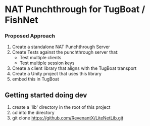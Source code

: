 # NAT Punchthrough for TugBoat / FishNet

### Proposed Approach

1. Create a standalone NAT Punchthrough Server
1. Create Tests against the punchthrough server that:
	- Test multiple clients
	- Test multiple session keys
1. Create a client library that aligns with the TugBoat transport
1. Create a Unity project that uses this library
1. embed this in TugBoat


## Getting started doing dev

1. create a 'lib' directory in the root of this project
2. cd into the directory
3. git clone https://github.com/RevenantX/LiteNetLib.git


